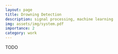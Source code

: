 ```yaml
---
layout: page
title: Drowning Detection
description: signal processing, machine learning
img: assets/img/system.pdf
importance: 2
category: work
---
```


TODO

